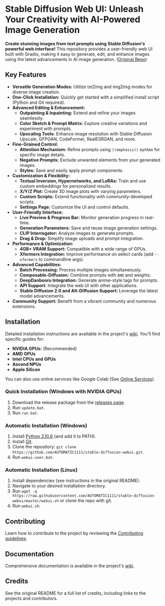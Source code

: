 # Stable Diffusion Web UI: Unleash Your Creativity with AI-Powered Image Generation

**Create stunning images from text prompts using Stable Diffusion's powerful web interface!** This repository provides a user-friendly web UI built with Gradio, making it easy to generate, edit, and enhance images using the latest advancements in AI image generation. ([Original Repo](https://github.com/AUTOMATIC1111/stable-diffusion-webui))

## Key Features

*   **Versatile Generation Modes:** Utilize txt2img and img2img modes for diverse image creation.
*   **One-Click Installation:** Quickly get started with a simplified install script (Python and Git required).
*   **Advanced Editing & Enhancement:**
    *   **Outpainting & Inpainting:** Extend and refine your images seamlessly.
    *   **Color Sketch & Prompt Matrix:** Explore creative variations and experiment with prompts.
    *   **Upscaling Tools:** Enhance image resolution with Stable Diffusion Upscale, GFPGAN, CodeFormer, RealESRGAN, and more.
*   **Fine-Grained Control:**
    *   **Attention Mechanism:** Refine prompts using `((emphasis))` syntax for specific image details.
    *   **Negative Prompts:** Exclude unwanted elements from your generated images.
    *   **Styles:** Save and easily apply prompt components.
*   **Customization & Flexibility:**
    *   **Textual Inversion, Hypernetworks, and LoRAs:** Train and use custom embeddings for personalized results.
    *   **X/Y/Z Plot:** Create 3D image plots with varying parameters.
    *   **Custom Scripts:** Extend functionality with community-developed scripts.
    *   **Settings Page:** Customize the UI and control defaults.
*   **User-Friendly Interface:**
    *   **Live Preview & Progress Bar:** Monitor generation progress in real-time.
    *   **Generation Parameters:** Save and reuse image generation settings.
    *   **CLIP Interrogator:** Analyze images to generate prompts.
    *   **Drag & Drop:** Simplify image uploads and prompt integration.
*   **Performance & Optimization:**
    *   **4GB+ VRAM Support:** Compatible with a wide range of GPUs.
    *   **Xformers Integration:** Improve performance on select cards (add `--xformers` to commandline args).
*   **Advanced Capabilities:**
    *   **Batch Processing:** Process multiple images simultaneously.
    *   **Composable-Diffusion:** Combine prompts with `AND` and weights.
    *   **DeepDanbooru Integration:** Generate anime-style tags for prompts.
    *   **API Support:** Integrate the web UI with other applications.
    *   **Stable Diffusion 2.0 and Alt-Diffusion Support:** Leverage the latest model advancements.
*   **Community Support:**  Benefit from a vibrant community and numerous extensions.

## Installation

Detailed installation instructions are available in the project's [wiki](https://github.com/AUTOMATIC1111/stable-diffusion-webui/wiki).  You'll find specific guides for:

*   **NVIDIA GPUs:** (Recommended)
*   **AMD GPUs**
*   **Intel CPUs and GPUs**
*   **Ascend NPUs**
*   **Apple Silicon**

You can also use online services like Google Colab (See [Online Services](https://github.com/AUTOMATIC1111/stable-diffusion-webui/wiki/Online-Services)).

### Quick Installation (Windows with NVIDIA GPUs)

1.  Download the release package from the [releases page](https://github.com/AUTOMATIC1111/stable-diffusion-webui/releases).
2.  Run `update.bat`.
3.  Run `run.bat`.

### Automatic Installation (Windows)

1.  Install [Python 3.10.6](https://www.python.org/downloads/release/python-3106/) (and add it to PATH).
2.  Install [Git](https://git-scm.com/download/win).
3.  Clone the repository: `git clone https://github.com/AUTOMATIC1111/stable-diffusion-webui.git`.
4.  Run `webui-user.bat`.

### Automatic Installation (Linux)

1.  Install dependencies (see instructions in the original README).
2.  Navigate to your desired installation directory.
3.  Run `wget -q https://raw.githubusercontent.com/AUTOMATIC1111/stable-diffusion-webui/master/webui.sh` or clone the repo with git.
4.  Run `webui.sh`.

## Contributing

Learn how to contribute to the project by reviewing the [Contributing guidelines](https://github.com/AUTOMATIC1111/stable-diffusion-webui/wiki/Contributing).

## Documentation

Comprehensive documentation is available in the project's [wiki](https://github.com/AUTOMATIC1111/stable-diffusion-webui/wiki).

## Credits

See the original README for a full list of credits, including links to the projects and contributors.